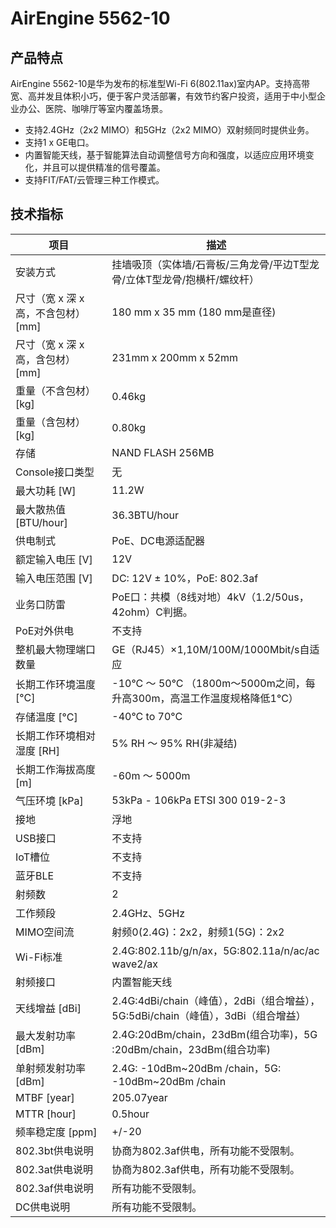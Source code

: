# AirEngine 5562-10

## 产品特点
AirEngine 5562-10是华为发布的标准型Wi-Fi 6(802.11ax)室内AP。支持高带宽、高并发且体积小巧，便于客户灵活部署，有效节约客户投资，适用于中小型企业办公、医院、咖啡厅等室内覆盖场景。

- 支持2.4GHz（2x2 MIMO）和5GHz（2x2 MIMO）双射频同时提供业务。
- 支持1 x GE电口。
- 内置智能天线，基于智能算法自动调整信号方向和强度，以适应应用环境变化，并且可以提供精准的信号覆盖。
- 支持FIT/FAT/云管理三种工作模式。

## 技术指标
| 项目 | 描述 |
| --- | --- |
| 安装方式 | 挂墙吸顶（实体墙/石膏板/三角龙骨/平边T型龙骨/立体T型龙骨/抱横杆/螺纹杆） |
| 尺寸（宽 x 深 x 高，不含包材） [mm] | 180 mm x 35 mm (180 mm是直径) |
| 尺寸（宽 x 深 x 高，含包材） [mm] | 231mm x 200mm x 52mm |
| 重量（不含包材） [kg] | 0.46kg |
| 重量（含包材） [kg] | 0.80kg |
| 存储 | NAND FLASH 256MB |
| Console接口类型 | 无 |
| 最大功耗 [W] | 11.2W |
| 最大散热值 [BTU/hour] | 36.3BTU/hour |
| 供电制式 | PoE、DC电源适配器 |
| 额定输入电压 [V] | 12V |
| 输入电压范围 [V] | DC: 12V ± 10%，PoE: 802.3af |
| 业务口防雷 | PoE口：共模（8线对地）4kV（1.2/50us，42ohm）C判据。 |
| PoE对外供电 | 不支持 |
| 整机最大物理端口数量 | GE（RJ45）×1,10M/100M/1000Mbit/s自适应 |
| 长期工作环境温度 [°C] | -10°C ～ 50°C （1800m～5000m之间，每升高300m，高温工作温度规格降低1°C） |
| 存储温度 [°C] | -40°C to 70°C |
| 长期工作环境相对湿度 [RH] | 5% RH ～ 95% RH(非凝结) |
| 长期工作海拔高度 [m] | -60m ～ 5000m |
| 气压环境 [kPa] | 53kPa - 106kPa ETSI 300 019-2-3 |
| 接地 | 浮地 |
| USB接口 | 不支持 |
| IoT槽位 | 不支持 |
| 蓝牙BLE | 不支持 |
| 射频数 | 2 |
| 工作频段 | 2.4GHz、5GHz |
| MIMO空间流 | 射频0(2.4G)：2x2，射频1(5G)：2x2 |
| Wi-Fi标准 | 2.4G:802.11b/g/n/ax，5G:802.11a/n/ac/ac wave2/ax |
| 射频接口 | 内置智能天线 |
| 天线增益 [dBi] | 2.4G:4dBi/chain（峰值），2dBi（组合增益），5G:5dBi/chain（峰值），3dBi（组合增益） |
| 最大发射功率 [dBm] | 2.4G:20dBm/chain，23dBm(组合功率)，5G :20dBm/chain，23dBm(组合功率) |
| 单射频发射功率 [dBm] | 2.4G: -10dBm~20dBm /chain，5G: -10dBm~20dBm /chain |
| MTBF [year] | 205.07year |
| MTTR [hour] | 0.5hour |
| 频率稳定度 [ppm] | +/-20 |
| 802.3bt供电说明 | 协商为802.3af供电，所有功能不受限制。 |
| 802.3at供电说明 | 协商为802.3af供电，所有功能不受限制。 |
| 802.3af供电说明 | 所有功能不受限制。 |
| DC供电说明 | 所有功能不受限制。 |
